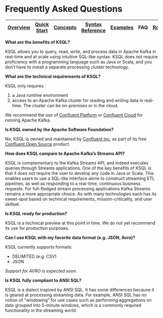 # Frequently Asked Questions

| [Overview](/docs/) |[Quick Start](/docs/quickstart#quick-start-guide) | [Concepts](/docs/concepts.md#concepts) | [Syntax Reference](/docs/syntax-reference.md#syntax-reference) | [Examples](/docs/examples.md#examples) | FAQ | [Roadmap](/docs/roadmap.md#roadmap) | [Demo](/docs/demo.md#demo) |
|---|----|-----|----|----|----|----|----|

 

**What are the benefits of KSQL?**

KSQL allows you to query, read, write, and process data in Apache Kafka in real-time and at scale using intuitive SQL-like syntax. KSQL does not require proficiency with a programming language such as Java or Scala, and you don’t have to install a separate processing cluster technology.

**What are the technical requirements of KSQL?**

KSQL only requires 
1. a Java runtime environment
2. access to an Apache Kafka cluster for reading and writing data in real-time. The cluster can be on-premises or in the cloud.

We recommend the use of [Confluent Platform](https://www.confluent.io/product/confluent-platform/) or [Confluent Cloud](https://www.confluent.io/confluent-cloud/) for running Apache Kafka.

**Is KSQL owned by the Apache Software Foundation?**

No, KSQL is owned and maintained by [Confluent Inc.](https://www.confluent.io/) as part of its free [Confluent Open Source](https://www.confluent.io/product/confluent-open-source/) product.

**How does KSQL compare to Apache Kafka’s Streams API?**

KSQL is complementary to the Kafka Streams API, and indeed executes queries through Streams applications. One of the key benefits of KSQL is that it does not require the user to develop any code in Java or Scala. 
This enables users to use a SQL-like interface alone to construct streaming ETL pipelines, as well as responding to a real-time, continuous business requests. For full-fledged stream processing applications Kafka Streams remains a more appropriate choice.
As with many technologies each has its sweet-spot based on technical requirements, mission-criticality, and user skillset.

**Is KSQL ready for production?**

KSQL is a technical preview at this point in time.  We do not yet recommend its use for production purposes.

**Can I use KSQL with my favorite data format (e.g. JSON, Avro)?**

KSQL currently supports formats: 

* DELIMITED (e.g. CSV)
* JSON

_Support for AVRO is expected soon._

**Is KSQL fully compliant to ANSI SQL?**

KSQL is a dialect inspired by ANSI SQL. It has some differences because it is geared at processing streaming data. For example, ANSI SQL has no notion of “windowing” for use cases such as performing aggregations on data grouped into 5-minute windows, which is a commonly required functionality in the streaming world.